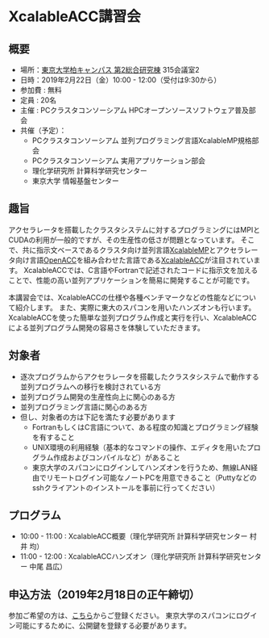 # XcalableACC講習会

## 概要
* 場所：<a href="https://www.u-tokyo.ac.jp/campusmap/cam03_10_01_j.html">東京大学柏キャンパス 第2総合研究棟</a> 315会議室2
* 日時：2019年2月22日（金）10:00 - 12:00（受付は9:30から）
* 参加費 : 無料
* 定員 : 20名
* 主催 : PCクラスタコンソーシアム HPCオープンソースソフトウェア普及部会
* 共催（予定）：
    * PCクラスタコンソーシアム 並列プログラミング言語XcalableMP規格部会
    * PCクラスタコンソーシアム 実用アプリケーション部会
    * 理化学研究所 計算科学研究センター
    * 東京大学 情報基盤センター

## 趣旨
アクセラレータを搭載したクラスタシステムに対するプログラミングにはMPIとCUDAの利用が一般的ですが、その生産性の低さが問題となっています。
そこで、共に指示文ベースであるクラスタ向け並列言語<a href="http://xcalablemp.org/ja">XcalableMP</a>とアクセラレータ向け言語<a href="https://www.openacc.org">OpenACC</a>を組み合わせた言語である<a href="http://xcalablemp.org/ja/XACC.html">XcalableACC</a>が注目されています。
XcalableACCでは、C言語やFortranで記述されたコードに指示文を加えることで、性能の高い並列アプリケーションを簡易に開発することが可能です。

本講習会では、XcalableACCの仕様や各種ベンチマークなどの性能などについて紹介します。
また、実際に東大のスパコンを用いたハンズオンも行います。
XcalableACCを使った簡単な並列プログラム作成と実行を行い、XcalableACCによる並列プログラム開発の容易さを体験していただきます。

## 対象者
* 逐次プログラムからアクセラレータを搭載したクラスタシステムで動作する並列プログラムへの移行を検討されている方
* 並列プログラム開発の生産性向上に関心のある方
* 並列プログラミング言語に関心のある方
* 但し、対象者の方は下記を満たす必要があります
    * FortranもしくはC言語について、ある程度の知識とプログラミング経験を有すること
    * UNIX環境の利用経験（基本的なコマンドの操作、エディタを用いたプログラム作成およびコンパイルなど）があること
    * 東京大学のスパコンにログインしてハンズオンを行うため、無線LAN経由でリモートログイン可能なノートPCを用意できること（Puttyなどのsshクライアントのインストールを事前に行ってください）

## プログラム
* 10:00 - 11:00 : XcalableACC概要（理化学研究所 計算科学研究センター 村井 均）
* 11:00 - 12:00 : XcalableACCハンズオン（理化学研究所 計算科学研究センター 中尾 昌広）

## 申込方法（2019年2月18日の正午締切）
参加ご希望の方は、<a href="">こちら</a>からご登録ください。
東京大学のスパコンにログイン可能にするために、公開鍵を登録する必要があります。

